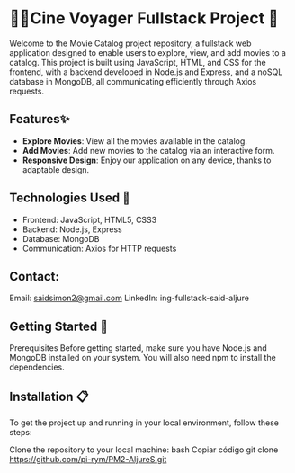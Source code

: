 # 🍿🌭Cine Voyager Fullstack Project 📖
Welcome to the Movie Catalog project repository, a fullstack web application designed to enable users to explore, view, and add movies to a catalog. This project is built using JavaScript, HTML, and CSS for the frontend, with a backend developed in Node.js and Express, and a noSQL database in MongoDB, all communicating efficiently through Axios requests.

## Features✨
 -  **Explore Movies**: View all the movies available in the catalog.
 - **Add Movies**: Add new movies to the catalog via an interactive form.
 - **Responsive Design**: Enjoy our application on any device, thanks to adaptable design.
   
## Technologies Used 🔧
 - Frontend: JavaScript, HTML5, CSS3
 - Backend: Node.js, Express
 - Database: MongoDB
 - Communication: Axios for HTTP requests

## Contact:
Email: saidsimon2@gmail.com
LinkedIn: ing-fullstack-said-aljure

## Getting Started 🚀
Prerequisites
Before getting started, make sure you have Node.js and MongoDB installed on your system. You will also need npm to install the dependencies.

## Installation 📋
To get the project up and running in your local environment, follow these steps:

Clone the repository to your local machine:
bash
Copiar código
git clone https://github.com/pi-rym/PM2-AljureS.git

